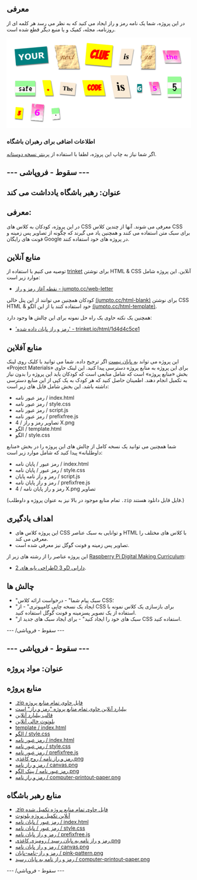 ## معرفی

در این پروژه، شما یک نامه رمز و راز ایجاد می کنید که به نظر می رسد هر کلمه ای از روزنامه، مجله، کمیک و یا منبع دیگر قطع شده است.

![تصویری](images/letter-final.png)

### اطلاعات اضافی برای رهبران باشگاه

اگر شما نیاز به چاپ این پروژه، لطفا با استفاده از [پرینتر نسخه دوستانه](https://projects.raspberrypi.org/en/projects/mystery-letter/print).

## \--- سقوط - فروپاشی \---

## عنوان: رهبر باشگاه یادداشت می کند

## معرفی:

در این پروژه، کودکان به کلاس های CSS معرفی می شوند. آنها از چندین کلاس CSS برای سبک متن استفاده می کنند و همچنین یاد می گیرند که چگونه از تصاویر پس زمینه و فونت های رایگان Google در پروژه های خود استفاده کنند.

## منابع آنلاین

توصیه می کنیم با استفاده از [trinket](https://trinket.io/) برای نوشتن HTML & CSS آنلاین. این پروژه شامل موارد زیر است:

* [نقطه آغاز رمز و راز - jumpto.cc/web-letter](http://jumpto.cc/web-letter)

کودکان همچنین می توانند از این پنل خالی [(jumpto.cc/html-blank)](http://jumpto.cc/html-blank) برای نوشتن CSS HTML & خود استفاده کنند یا از این الگو [(jumpto.cc/html-template)](http://jumpto.cc/html-template).

همچنین یک نکته حاوی یک راه حل نمونه برای این چالش ها وجود دارد:

* ['رمز و راز پایان داده شده' - trinket.io/html/1d4d4c5ce1](https://trinket.io/html/1d4d4c5ce1)

## منابع آفلاین

این پروژه می تواند [به پایان نیست](https://www.codeclubprojects.org/en-GB/resources/webdev-working-offline/) اگر ترجیح داده. شما می توانید با کلیک روی لینک «Project Materials» برای این پروژه به منابع پروژه دسترسی پیدا کنید. این لینک حاوی بخش «منابع پروژه» است که شامل منابعی است که کودکان باید این پروژه را بدون نیاز به تکمیل انجام دهند. اطمینان حاصل کنید که هر کودک به یک کپی از این منابع دسترسی داشته باشد. این بخش شامل فایل های زیر است:

* رمز عبور نامه / index.html
* رمز عبور نامه / style.css
* رمز عبور نامه / script.js
* رمز عبور نامه / prefixfree.js
* تصاویر رمز و راز / 4 X.png
* الگو / template.html
* الگو / style.css

شما همچنین می توانید یک نسخه کامل از چالش های این پروژه را در بخش «منابع داوطلبانه» پیدا کنید که شامل موارد زیر است:

* رمز عبور / پایان نامه / index.html
* رمز عبور / پایان نامه / style.css
* رمز و راز نامه پایان / script.js
* رمز و راز پایان نامه / prefixfree.js
* رمز و راز پایان نامه / 4 X.png تصاویر

(تمام منابع موجود در بالا نیز به عنوان پروژه و داوطلب `.zip` فایل قابل دانلود هستند.)

## اهداف یادگیری

* این پروژه کلاس های CSS و توانایی به سبک عناصر HTML با کلاس های مختلف را معرفی می کند.
* تصاویر پس زمینه و فونت گوگل نیز معرفی شده است. 

این پروژه عناصر را از رشته های زیر از [Raspberry Pi Digital Making Curriculum](http://rpf.io/curriculum):

* [طراحی پایه های 2D و 3D دارایی](https://www.raspberrypi.org/curriculum/design/creator).

## چالش ها

* "سبک پیام شما" - درخواست ارائه کلاس CSS؛
* "ایجاد یک نسخه چاپی کامپیوتری" - از CSS برای بازسازی یک کلاس نمونه با استفاده از یک تصویر پسزمینه و فونت گوگل استفاده کنید. 
* "سبک های خود را ایجاد کنید" - برای ایجاد سبک های جدید از CSS استفاده کنید.

\--- /سقوط - فروپاشی \---

## \--- سقوط - فروپاشی \---

## عنوان: مواد پروژه

## منابع پروژه

* [.zip فایل حاوی تمام منابع پروژه](resources/letter-project-resources.zip)
* [بیلیارد آنلاین حاوی تمام منابع پروژه "رمز و راز" است](http://jumpto.cc/web-letter)
* [قالب بیلیارد آنلاین](http://jumpto.cc/trinket-template)
* [بلوتوث خالی آنلاین](http://jumpto.cc/trinket-blank)
* [template / index.html](resources/template-index.html)
* [الگو / style.css](resources/template-style.css)
* [رمز عبور نامه / index.html](resources/mystery-letter-index.html)
* [رمز عبور نامه / style.css](resources/mystery-letter-style.css)
* [رمز عبور نامه / prefixfree.js](resources/mystery-letter-prefixfree.js)
* [رمز و راز نامه / روح کاغذی.png](resources/mystery-letter-rough-paper.png)
* [رمز و راز نامه / canvas.png](resources/mystery-letter-canvas.png)
* [رمز عبور نامه / پینک الگو.png](resources/mystery-letter-pink-pattern.png)
* [رمز و راز نامه / computer-printout-paper.png](resources/mystery-letter-computer-printout-paper.png)

## منابع رهبر باشگاه

* [.zip فایل حاوی تمام منابع پروژه تکمیل شده](resources/letter-volunteer-resources.zip)
* [آنلاین تکمیل پروژه بلوتوث](https://trinket.io/html/1d4d4c5ce1)
* [رمز عبور / پایان نامه / index.html](resources/mystery-letter-finished-index.html)
* [رمز عبور / پایان نامه / style.css](resources/mystery-letter-finished-style.css)
* [رمز و راز پایان نامه / prefixfree.js](resources/mystery-letter-finished-prefixfree.js)
* [رمز و راز نامه به پایان رسید / رومیزی کاغذی.png](resources/mystery-letter-finished-rough-paper.png)
* [رمز و راز پایان نامه / canvas.png](resources/mystery-letter-finished-canvas.png)
* [رمز و راز-نامه-پایان / pink-pattern.png](resources/mystery-letter-finished-pink-pattern.png)
* [رمز و راز نامه به پایان رسید / computer-printout-paper.png](resources/mystery-letter-finished-computer-printout-paper.png)

\--- /سقوط - فروپاشی \---